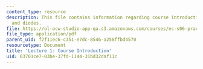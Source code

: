 ```yaml
---
content_type: resource
description: This file contains information regarding course introduction, resistors
  and diodes.
file: https://ol-ocw-studio-app-qa.s3.amazonaws.com/courses/ec-s06-practical-electronics-fall-2004/03701ce703be37fd114431bd32daf11c_MITEC_S06F04_lec01.pdf
file_type: application/pdf
parent_uid: f2f11ec6-c351-e7dc-8546-a258ffbd4570
resourcetype: Document
title: 'Lecture 1: Course Introduction'
uid: 03701ce7-03be-37fd-1144-31bd32daf11c
---
```

